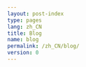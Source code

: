 ```yaml
---
layout: post-index
type: pages
lang: zh_CN
title: Blog
name: blog
permalink: /zh_CN/blog/
version: 0
---
```



